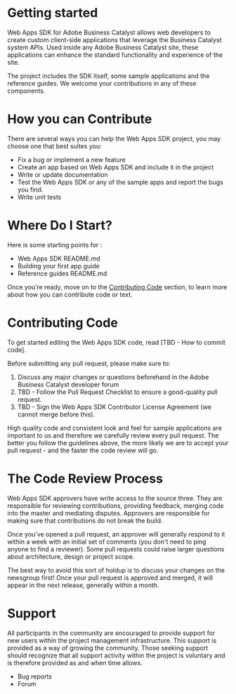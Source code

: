 # Getting started

Web Apps SDK for Adobe Business Catalyst allows web developers to create custom client-side applications that leverage the Business Catalyst system APIs. Used inside any Adobe Business Catalyst site, these applications can enhance the standard functionality and experience of the site.

The project includes the SDK itself, some sample applications and the reference guides. We welcome your contributions in any of these components.

# How you can Contribute

There are several ways you can help the Web Apps SDK project, you may choose one that best suites you:
+	Fix a bug or implement a new feature
+	Create an app based on Web Apps SDK and include it in the project
+	Write or update documentation
+	Test the Web Apps SDK or any of the sample apps and report the bugs you find.
+	Write unit tests

# Where Do I Start?

Here is some starting points for :
+	Web Apps SDK README.md
+	Building your first app guide
+	Reference guides README.md

Once you’re ready, move on to the [Contributing Code](https://github.com/adobebc/web-apps-sdk/blob/master/CONTRIBUTING.md#contributing-code) section, to learn more about how you can contribute code or text.

# Contributing Code

To get started editing the Web Apps SDK code, read [TBD - How to commit code].

Before submitting any pull request, please make sure to:

1. Discuss any major changes or questions beforehand in the Adobe Business Catalyst developer forum
2. TBD - Follow the Pull Request Checklist to ensure a good-quality pull request.
3. TBD - Sign the Web Apps SDK Contributor License Agreement (we cannot merge before this).

High quality code and consistent look and feel for sample applications are important to us and therefore we carefully review every pull request. The better you follow the guidelines above, the more likely we are to accept your pull request - and the faster the code review will go.

# The Code Review Process

Web Apps SDK approvers have write access to the source three. They are responsible for reviewing contributions, providing feedback, merging code into the master and mediating disputes. Approvers are responsible for making sure that contributions do not break the build.

Once you've opened a pull request, an approver will generally respond to it within a week with an initial set of comments (you don't need to ping anyone to find a reviewer). Some pull requests could raise larger questions about architecture, design or project scope.

The best way to avoid this sort of holdup is to discuss your changes on the newsgroup first!
Once your pull request is approved and merged, it will appear in the next release, generally within a month.

# Support

All participants in the community are encouraged to provide support for new users within the project management infrastructure. This support is provided as a way of growing the community. Those seeking support should recognize that all support activity within the project is voluntary and is therefore provided as and when time allows.
+	Bug reports
+	Forum
